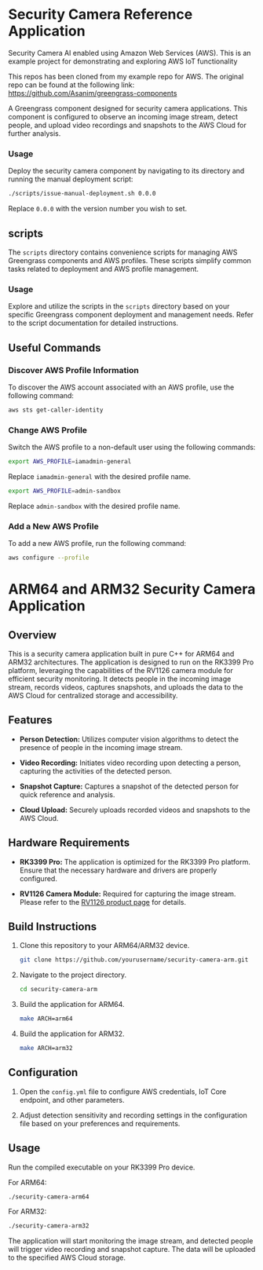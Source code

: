 # Security Camera Reference Application
Security Camera AI enabled using Amazon Web Services (AWS). This is an example project for demonstrating and exploring AWS IoT functionality

This repos has been cloned from my example repo for AWS. The original repo can be found at the following link:
https://github.com/Asanim/greengrass-components

A Greengrass component designed for security camera applications. This component is configured to observe an incoming image stream, detect people, and upload video recordings and snapshots to the AWS Cloud for further analysis.

### Usage

Deploy the security camera component by navigating to its directory and running the manual deployment script:

```bash
./scripts/issue-manual-deployment.sh 0.0.0
```

Replace `0.0.0` with the version number you wish to set.

## scripts

The `scripts` directory contains convenience scripts for managing AWS Greengrass components and AWS profiles. These scripts simplify common tasks related to deployment and AWS profile management.

### Usage

Explore and utilize the scripts in the `scripts` directory based on your specific Greengrass component deployment and management needs. Refer to the script documentation for detailed instructions.

## Useful Commands

### Discover AWS Profile Information

To discover the AWS account associated with an AWS profile, use the following command:

```bash
aws sts get-caller-identity
```

### Change AWS Profile

Switch the AWS profile to a non-default user using the following commands:

```bash
export AWS_PROFILE=iamadmin-general
```

Replace `iamadmin-general` with the desired profile name.

```bash
export AWS_PROFILE=admin-sandbox
```

Replace `admin-sandbox` with the desired profile name.

### Add a New AWS Profile

To add a new AWS profile, run the following command:

```bash
aws configure --profile
```

# ARM64 and ARM32 Security Camera Application

## Overview

This is a security camera application built in pure C++ for ARM64 and ARM32 architectures. The application is designed to run on the RK3399 Pro platform, leveraging the capabilities of the RV1126 camera module for efficient security monitoring. It detects people in the incoming image stream, records videos, captures snapshots, and uploads the data to the AWS Cloud for centralized storage and accessibility.

## Features

- **Person Detection:** Utilizes computer vision algorithms to detect the presence of people in the incoming image stream.

- **Video Recording:** Initiates video recording upon detecting a person, capturing the activities of the detected person.

- **Snapshot Capture:** Captures a snapshot of the detected person for quick reference and analysis.

- **Cloud Upload:** Securely uploads recorded videos and snapshots to the AWS Cloud.

## Hardware Requirements

- **RK3399 Pro:** The application is optimized for the RK3399 Pro platform. Ensure that the necessary hardware and drivers are properly configured.

- **RV1126 Camera Module:** Required for capturing the image stream. Please refer to the [RV1126 product page](https://en.t-firefly.com/product/eca3399proc) for details.

## Build Instructions

1. Clone this repository to your ARM64/ARM32 device.

   ```bash
   git clone https://github.com/yourusername/security-camera-arm.git
   ```

2. Navigate to the project directory.

   ```bash
   cd security-camera-arm
   ```

3. Build the application for ARM64.

   ```bash
   make ARCH=arm64
   ```

4. Build the application for ARM32.

   ```bash
   make ARCH=arm32
   ```

## Configuration

1. Open the `config.yml` file to configure AWS credentials, IoT Core endpoint, and other parameters.

2. Adjust detection sensitivity and recording settings in the configuration file based on your preferences and requirements.

## Usage

Run the compiled executable on your RK3399 Pro device.

For ARM64:

```bash
./security-camera-arm64
```

For ARM32:

```bash
./security-camera-arm32
```

The application will start monitoring the image stream, and detected people will trigger video recording and snapshot capture. The data will be uploaded to the specified AWS Cloud storage.